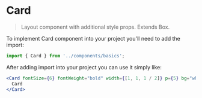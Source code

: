 # Card

> Layout component with additional style props. Extends Box.

To implement Card component into your project you'll need to add the import:

```jsx
import { Card } from '../components/basics';
```

After adding import into your project you can use it simply like:

```jsx
<Card fontSize={6} fontWeight="bold" width={[1, 1, 1 / 2]} p={5} bg="white">
  Card
</Card>
```
